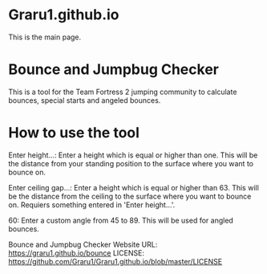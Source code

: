 # Graru1.github.io
This is the main page.

# Bounce and Jumpbug Checker
This is a tool for the Team Fortress 2 jumping community to calculate bounces, special starts and angeled bounces.

# How to use the tool
Enter height...: Enter a height which is equal or higher than one. This will be the distance from your standing position to the surface where you want to bounce on.

Enter ceiling gap...: Enter a height which is equal or higher than 63. This will be the distance from the ceiling to the surface where you want to bounce on. Requiers something entered in 'Enter height...'.

60: Enter a custom angle from 45 to 89. This will be used for angled bounces.

Bounce and Jumpbug Checker Website URL: https://graru1.github.io/bounce
LICENSE: https://github.com/Graru1/Graru1.github.io/blob/master/LICENSE
